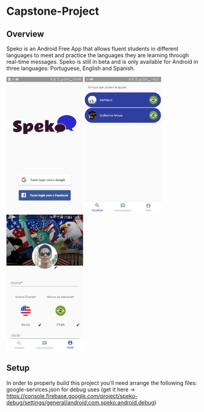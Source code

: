 # Capstone-Project

## Overview
Speko is an Android Free App that allows fluent students in different languages to meet and practice the languages they are learning through real-time messages. Speko is still in beta and is only available for Android in three languages: Portuguese, English and Spanish.

<img src="/photos/device-2017-11-24-194917.png" width="200">  <img src="/photos/device-2017-11-24-195723.png" width="200"> <img src="/photos/device-2017-11-24-195742.png" width="200">


## Setup

In order to properly build this project you'll need arrange the following files:
google-services.json for debug uses (get it here -> https://console.firebase.google.com/project/speko-debug/settings/general/android:com.speko.android.debug)
